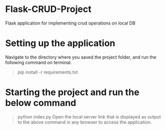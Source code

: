 # Flask-CRUD-Project
 Flask application for implementing crud operations on local DB
# Setting up the application
 Navigate to the directory where you saved the project folder, and run the following command on terminal.
 > pip install -r requirements.txt
# Starting the project and run the below command
 > python index.py
 Open the local server link that is displayed as output to the above command in any browser to access the application.
